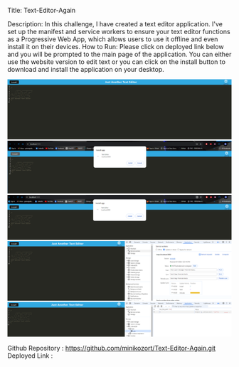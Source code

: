 Title: Text-Editor-Again


Description:
In this challenge, I have created a text editor application. I've set up the manifest and service workers to ensure your text editor functions as a Progressive Web App, which allows users to use it offline and even install it on their devices.
How to Run:
Please click on deployed link below and you will be prompted to the main page of the application. You can either use the website version to edit text or you can click on the install button to download and install the application on your desktop.


![alt text](./Develop/images/JATE-Main-Page.PNG)
![alt text](./Develop/images/JATE-Main-Page-Install-Button.PNG)
![alt text](./Develop/images/JATE-Main-Page-Address-Bar-Install-Button.PNG)
![alt text](./Develop/images/JATE-Service-Worker.PNG)
![alt text](./Develop/images/JATE-jate-indexedDB.PNG)





Github Repository : https://github.com/minikozort/Text-Editor-Again.git
Deployed Link : 